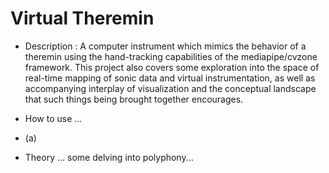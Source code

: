 # Virtual Theremin 
- Description : A computer instrument which mimics the behavior of a theremin using the hand-tracking capabilities of the mediapipe/cvzone framework. This project also covers some exploration into the space of real-time mapping of sonic data and virtual instrumentation, as well as accompanying interplay of visualization and the conceptual landscape that such things being brought together encourages.
  
- How to use ...
- (a) 
- Theory ... some delving into polyphony... 
